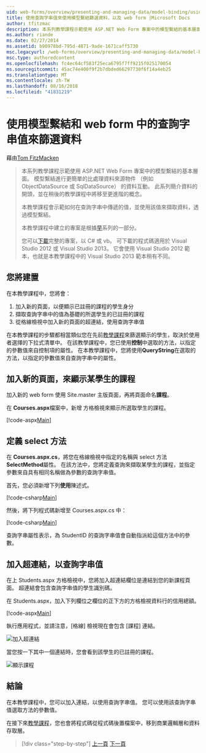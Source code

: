 ```yaml
---
uid: web-forms/overview/presenting-and-managing-data/model-binding/using-query-string-values-to-retrieve-data
title: 使用查詢字串值來使用模型繫結篩選資料，以及 web form |Microsoft Docs
author: tfitzmac
description: 本系列教學課程示範使用 ASP.NET Web Form 專案中的模型繫結的基本層面。 模型繫結進行資料互動更多簡單-...
ms.author: riande
ms.date: 02/27/2014
ms.assetid: b90978bd-795d-4871-9ade-1671caff5730
msc.legacyurl: /web-forms/overview/presenting-and-managing-data/model-binding/using-query-string-values-to-retrieve-data
msc.type: authoredcontent
ms.openlocfilehash: fc4ec64cf583f25eca6795f7ff9215f025170054
ms.sourcegitcommit: 45ac74e400f9f2b7dbded66297730f6f14a4eb25
ms.translationtype: MT
ms.contentlocale: zh-TW
ms.lasthandoff: 08/16/2018
ms.locfileid: "41831219"
---
```

<a name="using-query-string-values-to-filter-data-with-model-binding-and-web-forms"></a>使用模型繫結和 web form 中的查詢字串值來篩選資料
====================
藉由[Tom FitzMacken](https://github.com/tfitzmac)

> 本系列教學課程示範使用 ASP.NET Web Form 專案中的模型繫結的基本層面。 模型繫結進行更簡單的比處理資料來源物件 （例如 ObjectDataSource 或 SqlDataSource） 的資料互動。 此系列簡介資料的開頭，並在稍後的教學課程中將移至更進階的概念。
> 
> 本教學課程會示範如何在查詢字串中傳遞的值，並使用該值來擷取資料，透過模型繫結。
> 
> 本教學課程中建立的專案是根據[早](retrieving-data.md)系列的一部分。
> 
> 您可以[下載](https://go.microsoft.com/fwlink/?LinkId=286116)完整的專案，以 C# 或 vb。 可下載的程式碼適用於 Visual Studio 2012 或 Visual Studio 2013。 它會使用 Visual Studio 2012 範本，也就是本教學課程中的 Visual Studio 2013 範本稍有不同。


## <a name="what-youll-build"></a>您將建置

在本教學課程中，您將會：

1. 加入新的頁面，以便顯示已註冊的課程的學生身分
2. 擷取查詢字串中的值為基礎的所選學生的已註冊的課程
3. 從格線檢視中加入新的頁面的超連結，使用查詢字串值

在本教學課程的步驟都相當類似您在先前[教學課程](sorting-paging-and-filtering-data.md)來篩選顯示的學生，取決於使用者選擇的下拉式清單中。 在該教學課程中，您已使用**控制**中選取的方法，以指定的參數值來自控制項的屬性。 在本教學課程中，您將使用**QueryString**在選取的方法，以指定的參數值來自查詢字串中的屬性。

## <a name="add-new-page-for-displaying-a-students-courses"></a>加入新的頁面，來顯示某學生的課程

加入新的 web form 使用 Site.master 主版頁面，再將頁面命名**課程**。

在  **Courses.aspx**檔案中，新增 方格檢視來顯示所選取學生的課程。

[!code-aspx[Main](using-query-string-values-to-retrieve-data/samples/sample1.aspx)]

## <a name="define-the-select-method"></a>定義 select 方法

在  **Courses.aspx.cs**，將您在格線檢視中指定的名稱與 select 方法**SelectMethod**屬性。 在該方法中，您將定義查詢來擷取某學生的課程，並指定參數來自具有相同名稱做為參數的查詢字串值。

首先，您必須新增下列**使用**陳述式。

[!code-csharp[Main](using-query-string-values-to-retrieve-data/samples/sample2.cs)]

然後，將下列程式碼新增至 Courses.aspx.cs 中：

[!code-csharp[Main](using-query-string-values-to-retrieve-data/samples/sample3.cs)]

查詢字串屬性表示，為 StudentID 的查詢字串值會自動指派給這個方法中的參數。

## <a name="add-hyperlink-with-query-string-value"></a>加入超連結，以查詢字串值

在上 Students.aspx 方格檢視中，您將加入超連結欄位是連結到您的新課程頁面。 超連結會包含查詢字串值的學生識別碼。

在 Students.aspx，加入下列欄位之欄位的正下方的方格檢視資料行的信用總額。

[!code-aspx[Main](using-query-string-values-to-retrieve-data/samples/sample4.aspx?highlight=7-8)]

執行應用程式，並請注意，[格線] 檢視現在會包含 [課程] 連結。

![加入超連結](using-query-string-values-to-retrieve-data/_static/image1.png)

當您按一下其中一個連結時，您會看到該學生的已註冊的課程。

![顯示課程](using-query-string-values-to-retrieve-data/_static/image2.png)

## <a name="conclusion"></a>結論

在本教學課程中，您可以加入連結，以使用查詢字串值。 您可以使用該查詢字串值選取方法的參數值。

在接下來[教學課程](adding-business-logic-layer.md)，您也會將程式碼從程式碼後置檔案中，移到商業邏輯層和資料存取層。

> [!div class="step-by-step"]
> [上一頁](integrating-jquery-ui.md)
> [下一頁](adding-business-logic-layer.md)
